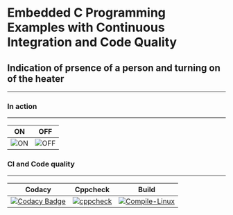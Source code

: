 # Embedded C Programming Examples with Continuous Integration and Code Quality
## Indication of prsence of a person and turning on of the heater
---
### In action
---
| ON | OFF |
|---|---|
|![ON](https://user-images.githubusercontent.com/81506807/116285703-041aa280-a7ac-11eb-9d5f-f320aed4e6fb.PNG) | ![OFF](https://user-images.githubusercontent.com/81506807/116284920-3e377480-a7ab-11eb-9922-32d88c0ca31e.PNG)|
### CI and Code quality
---
| Codacy | Cppcheck | Build |
|---|---|---|
| [![Codacy Badge](https://app.codacy.com/project/badge/Grade/2d20a719bc3942ceb9875e3e31e185da)](https://www.codacy.com/gh/258067/258067-embedded-c/dashboard?utm_source=github.com&amp;utm_medium=referral&amp;utm_content=258067/258067-embedded-c&amp;utm_campaign=Badge_Grade) | [![cppcheck](https://github.com/258067/258067-embedded-c/actions/workflows/code%20quality.yml/badge.svg)](https://github.com/258067/258067-embedded-c/actions/workflows/code%20quality.yml) | [![Compile-Linux](https://github.com/258067/258067-embedded-c/actions/workflows/compile.yml/badge.svg)](https://github.com/258067/258067-embedded-c/actions/workflows/compile.yml) |